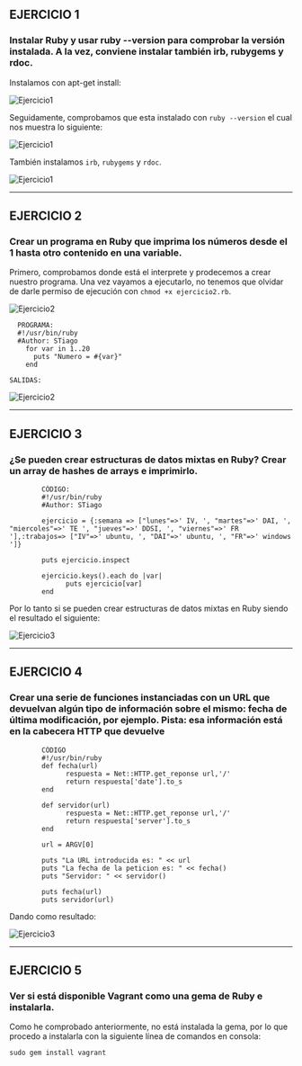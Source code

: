 ## EJERCICIO 1

### Instalar Ruby y usar ruby --version para comprobar la versión instalada. A la vez, conviene instalar también irb, rubygems y rdoc.

Instalamos con apt-get install:

![Ejercicio1](https://dl.dropbox.com/s/nzgq9h754yp6yyn/ruby1.png)


Seguidamente, comprobamos que esta instalado con `ruby --version` el cual nos muestra lo siguiente:


![Ejercicio1](https://dl.dropbox.com/s/kypt0n4j2xspoza/ruby2.png)


También instalamos `irb`, `rubygems` y `rdoc`.


![Ejercicio1](https://dl.dropbox.com/s/h3dw7gqggcua4qq/ruby3.png)



---


## EJERCICIO 2

### Crear un programa en Ruby que imprima los números desde el 1 hasta otro contenido en una variable.

Primero, comprobamos donde está el interprete y prodecemos a crear nuestro programa. Una vez vayamos a ejecutarlo, no tenemos que olvidar de darle permiso de ejecución con `chmod +x ejercicio2.rb`.

![Ejercicio2](https://dl.dropbox.com/s/cdzrixjxbhx189w/ruby4.png)

      PROGRAMA:
      #!/usr/bin/ruby
      #Author: STiago
        for var in 1..20
          puts "Numero = #{var}"
        end
        

`SALIDAS:`

![Ejercicio2](https://dl.dropbox.com/s/g0slzlfxhupfqxr/ruby5.png)


---


## EJERCICIO 3

### ¿Se pueden crear estructuras de datos mixtas en Ruby? Crear un array de hashes de arrays e imprimirlo.

            CÓDIGO:
            #!/usr/bin/ruby
            #Author: STiago
            
            ejercicio = {:semana => ["lunes"=>' IV, ', "martes"=>' DAI, ', "miercoles"=>' TE ', "jueves"=>' DDSI, ', "viernes"=>' FR '],:trabajos=> ["IV"=>' ubuntu, ', "DAI"=>' ubuntu, ', "FR"=>' windows ']}
            
            puts ejercicio.inspect
            
            ejercicio.keys().each do |var|
                  puts ejercicio[var]
            end

Por lo tanto si se pueden crear estructuras de datos mixtas en Ruby siendo el resultado el siguiente:


![Ejercicio3](https://dl.dropbox.com/s/5pkk6w7629455yn/ruby6.png)


---


## EJERCICIO 4

### Crear una serie de funciones instanciadas con un URL que devuelvan algún tipo de información sobre el mismo: fecha de última modificación, por ejemplo. Pista: esa información está en la cabecera HTTP que devuelve

            CÓDIGO
            #!/usr/bin/ruby
            def fecha(url)
                  respuesta = Net::HTTP.get_reponse url,'/'
                  return respuesta['date'].to_s
            end
            
            def servidor(url)
                  respuesta = Net::HTTP.get_reponse url,'/'
                  return respuesta['server'].to_s
            end
            
            url = ARGV[0]
            
            puts "La URL introducida es: " << url
            puts "La fecha de la peticion es: " << fecha()
            puts "Servidor: " << servidor()
            
            puts fecha(url)
            puts servidor(url)

Dando como resultado:

![Ejercicio3](https://dl.dropbox.com/s/sfi5dykme2xil2g/ruby7.png)

---

## EJERCICIO 5

### Ver si está disponible Vagrant como una gema de Ruby e instalarla.

Como he comprobado anteriormente, no está instalada la gema, por lo que procedo a instalarla con la siguiente línea de comandos en consola:

`sudo gem install vagrant`









